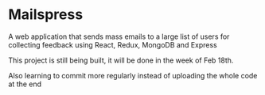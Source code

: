 # Mailspress
A web application that sends mass emails to a large list of users for collecting feedback using React, Redux, MongoDB and Express

This project is still being built, it will be done in the week of Feb 18th. 

Also learning to commit more regularly instead of uploading the whole code at the end
